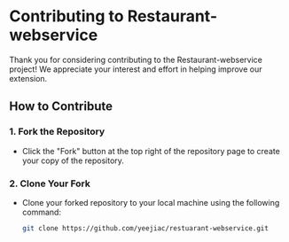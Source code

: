 # Contributing to Restaurant-webservice

Thank you for considering contributing to the Restaurant-webservice project! We appreciate your interest and effort in helping improve our extension.

## How to Contribute

### 1. Fork the Repository

- Click the "Fork" button at the top right of the repository page to create your copy of the repository.

### 2. Clone Your Fork

- Clone your forked repository to your local machine using the following command:
  ```bash
  git clone https://github.com/yeejiac/restuarant-webservice.git
